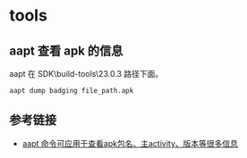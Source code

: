 # tools

## aapt 查看 apk 的信息
aapt 在 SDK\build-tools\23.0.3 路径下面。
```
aapt dump badging file_path.apk
```

## 参考链接
- [aapt 命令可应用于查看apk包名、主activity、版本等很多信息](http://blog.csdn.net/g19920917/article/details/20244937)
